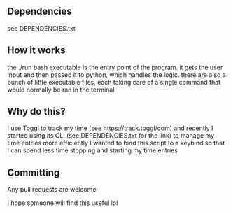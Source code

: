 ## Dependencies
see DEPENDENCIES.txt

## How it works
the ./run bash executable is the entry point of the program. it gets the user input and then passed it to python, which handles the logic.
there are also a bunch of little executable files, each taking care of a single command that would normally be ran in the terminal

## Why do this?
I use Toggl to track my time (see https://track.toggl/com) and recently I started using its CLI (see DEPENDENCIES.txt for the link) to manage my time entries more efficiently
I wanted to bind this script to a keybind so that I can spend less time stopping and starting my time entries

## Committing
Any pull requests are welcome



I hope someone will find this useful lol
